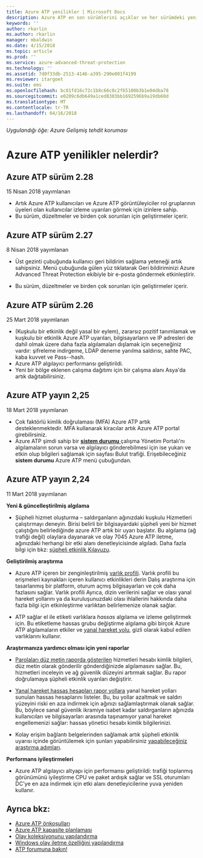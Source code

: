 ```yaml
---
title: Azure ATP yenilikler | Microsoft Docs
description: Azure ATP en son sürümlerini açıklar ve her sürümdeki yenilikler hakkında bilgi sağlar.
keywords: ''
author: rkarlin
ms.author: rkarlin
manager: mbaldwin
ms.date: 4/15/2018
ms.topic: article
ms.prod: ''
ms.service: azure-advanced-threat-protection
ms.technology: ''
ms.assetid: 7d0f33db-2513-4146-a395-290e001f4199
ms.reviewer: itargoet
ms.suite: ems
ms.openlocfilehash: bc81fd16c72c1b8c66c0c2f65100b3b1e04dba78
ms.sourcegitcommit: e0209c6db649a1ced8303bb1692596b9a19db60d
ms.translationtype: MT
ms.contentlocale: tr-TR
ms.lasthandoff: 04/16/2018
---
```

*Uygulandığı öğe: Azure Gelişmiş tehdit koruması*


# <a name="whats-new-in-azure-atp"></a>Azure ATP yenilikler nelerdir? 



## <a name="azure-atp-release-228"></a>Azure ATP sürüm 2.28

15 Nisan 2018 yayımlanan
 
-   Artık Azure ATP kullanıcıları ve Azure ATP görüntüleyiciler rol gruplarının üyeleri olan kullanıcılar izleme uyarıları görmek için izinlere sahip.
- Bu sürüm, düzeltmeler ve birden çok sorunları için geliştirmeler içerir. 


## <a name="azure-atp-release-227"></a>Azure ATP sürüm 2.27

8 Nisan 2018 yayımlanan

- Üst gezinti çubuğunda kullanıcı geri bildirim sağlama yeteneği artık sahipsiniz. Menü çubuğunda gülen yüz tıklatarak Geri bildiriminizi Azure Advanced Threat Protection ekibiyle bir e-posta göndermek etkinleştirir.

- Bu sürüm, düzeltmeler ve birden çok sorunları için geliştirmeler içerir. 
 

## <a name="azure-atp-release-226"></a>Azure ATP sürüm 2.26

25 Mart 2018 yayımlanan

- (Kuşkulu bir etkinlik değil yasal bir eylem), zararsız pozitif tanımlamak ve kuşkulu bir etkinlik Azure ATP uyarıları, bilgisayarların ve IP adresleri de dahil olmak üzere daha fazla algılamaları dışlamak için seçeneğiniz vardır: şifreleme indirgeme, LDAP deneme yanılma saldırısı, sahte PAC, kaba kuvvet ve Pass--hash.
-   Azure ATP algılayıcı performansı geliştirildi.
-   Yeni bir bölge eklenen çalışma dağıtımı için bir çalışma alanı Asya'da artık dağıtabilirsiniz. 


## <a name="azure-atp-release-225"></a>Azure ATP yayın 2,25

18 Mart 2018 yayımlanan

- Çok faktörlü kimlik doğrulaması (MFA) Azure ATP artık desteklenmektedir. MFA kullanarak kiracılar artık Azure ATP portal girebilirsiniz.
- Azure ATP şimdi sahip bir [ **sistem durumu** ](https://health.atp.azure.com/) çalışma Yönetim Portalı'nı algılamaların sorun varsa ve algılayıcı gönderebilmesi için ise yukarı ve etkin olup bilgileri sağlamak için sayfası Bulut trafiği. Erişebileceğiniz **sistem durumu** Azure ATP menü çubuğundan.


## <a name="azure-atp-release-224"></a>Azure ATP yayın 2,24

11 Mart 2018 yayımlanan

**Yeni & güncelleştirilmiş algılama**
  - Şüpheli hizmet oluşturma – saldırganların ağınızdaki kuşkulu Hizmetleri çalıştırmayı deneyin. Birisi belirli bir bilgisayardaki şüpheli yeni bir hizmet çalıştığını belirlediğinde azure ATP artık bir uyarı başlatır. Bu algılama (ağ trafiği değil) olaylara dayanarak ve olay 7045 Azure ATP iletme, ağınızdaki herhangi bir etki alanı denetleyicisinde algıladı. Daha fazla bilgi için bkz: [şüpheli etkinlik Kılavuzu](suspicious-activity-guide.md).

**Geliştirilmiş araştırma**
  - Azure ATP içeren bir zenginleştirilmiş [varlık profili](entity-profiles.md). Varlık profili bu erişmeleri kaynakları içeren kullanıcı etkinlikleri derin Dalış araştırma için tasarlanmış bir platform, oturum açmış bilgisayarları ve çok daha fazlasını sağlar. Varlık profili Ayrıca, dizin verilerini sağlar ve olası yanal hareket yollarını ya da kuruluşunuzdaki olası ihlallerini hakkında daha fazla bilgi için etkinleştirme varlıktan belirlemenize olanak sağlar.

  - ATP sağlar el ile etiketi varlıklara *hassas* algılama ve izleme geliştirmek için. Bu etiketleme hassas grubu değiştirme algılama gibi birçok Azure ATP algılamaların etkiler ve [yanal hareket yolu](use-case-lateral-movement-path.md), gizli olarak kabul edilen varlıklarını kullanır.

**Araştırmanıza yardımcı olması için yeni raporlar**
  - [Parolaları düz metin raporda gösterilen](reports.md) hizmetleri hesabı kimlik bilgileri, düz metin olarak gönderilir gönderdiğinizde algılamasını sağlar. Bu, hizmetleri inceleyin ve ağ güvenlik düzeyini artırmak sağlar. Bu rapor doğrulamaya şüpheli etkinlik uyarıları değiştirir.
  - [Yanal hareket hassas hesapları rapor yollara](reports.md) yanal hareket yolları sunulan hassas hesaplarını listeler. Bu, bu yollar azaltmak ve saldırı yüzeyini riski en aza indirmek için ağınızı sağlamlaştırmak olanak sağlar. Bu, böylece sanal güvenlik ikramiye isabet kadar saldırganların ağınızda kullanıcıları ve bilgisayarları arasında taşınamıyor yanal hareket engellemenizi sağlar: hassas yönetici hesabı kimlik bilgilerinizi.

- Kolay erişim bağlantı belgelerinden sağlamak artık şüpheli etkinlik uyarısı içinde görüntülemek için şunları yapabilirsiniz [yapabileceğiniz araştırma adımları](suspicious-activity-guide.md). 

**Performans iyileştirmeleri**
 -  Azure ATP algılayıcı altyapı için performansı geliştirildi: trafiği toplanmış görünümünü iyileştirme CPU ve paket ardışık sağlar ve SSL oturumları DC'ye en aza indirmek için etki alanı denetleyicilerine yuva yeniden kullanır.

## <a name="see-also"></a>Ayrıca bkz:
- [Azure ATP önkoşulları](atp-prerequisites.md)
- [Azure ATP kapasite planlaması](atp-capacity-planning.md)
- [Olay koleksiyonunu yapılandırma](configure-event-collection.md)
- [Windows olay iletme özelliğini yapılandırma](configure-event-forwarding.md#configuring-windows-event-forwarding)
- [ATP forumuna bakın!](https://aka.ms/azureatpcommunity)